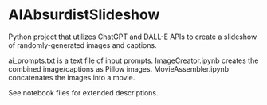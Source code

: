 # AIAbsurdistSlideshow
Python project that utilizes ChatGPT and DALL-E APIs to create a slideshow of randomly-generated images and captions.

ai_prompts.txt is a text file of input prompts.
ImageCreator.ipynb creates the combined image/captions as Pillow images.
MovieAssembler.ipynb concatenates the images into a movie.

See notebook files for extended descriptions.
